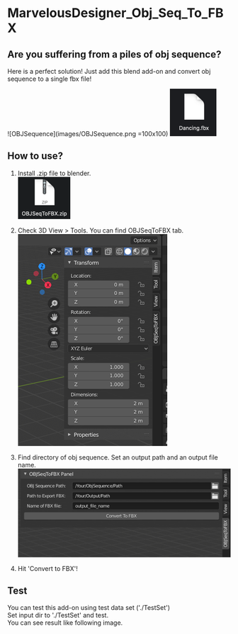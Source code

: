 # MarvelousDesigner_Obj_Seq_To_FBX

## Are you suffering from a piles of obj sequence?
Here is a perfect solution! Just add this blend add-on and convert obj sequence to a single fbx file!

![OBJSequence](images/OBJSequence.png =100x100)
![SingleFBX](images/SingleFBX.png)

## How to use?

1. Install .zip file to blender.  
![zipfile](images/ZipFile.png)

2. Check 3D View > Tools. You can find OBJSeqToFBX tab.
![Tools](images/Tools.png)

3. Find directory of obj sequence. Set an output path and an output file name.
![Tools](images/Input.png)

4. Hit 'Convert to FBX'!

## Test

You can test this add-on using test data set ('./TestSet')  
Set input dir to './TestSet' and test.  
You can see result like following image.  
